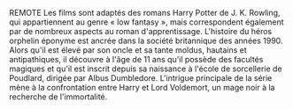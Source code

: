 REMOTE
Les films sont adaptés des romans Harry Potter de J. K. Rowling, qui appartiennent au genre « low fantasy », mais correspondent également par de nombreux aspects au roman d'apprentissage. L'histoire du héros orphelin éponyme est ancrée dans la société britannique des années 1990. Alors qu'il est élevé par son oncle et sa tante moldus, hautains et antipathiques, il découvre à l'âge de 11 ans qu'il possède des facultés magiques et qu'il est inscrit depuis sa naissance à l'école de sorcellerie de Poudlard, dirigée par Albus Dumbledore. L'intrigue principale de la série mène à la confrontation entre Harry et Lord Voldemort, un mage noir à la recherche de l'immortalité.
